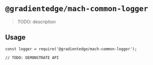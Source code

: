 # `@gradientedge/mach-common-logger`

> TODO: description

## Usage

```
const logger = require('@gradientedge/mach-common-logger');

// TODO: DEMONSTRATE API
```
